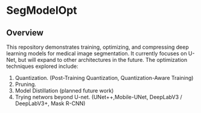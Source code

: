 # SegModelOpt
## Overview

This repository demonstrates training, optimizing, and compressing deep learning models for medical image segmentation. It currently focuses on U-Net, but will expand to other architectures in the future. The optimization techniques explored include:
1. Quantization. (Post-Training Quantization, Quantization-Aware Training)
2. Pruning.
3. Model Distillation (planned future work)
4. Trying networs beyond U-net. (UNet++,Mobile-UNet, DeepLabV3 / DeepLabV3+,  Mask R-CNN)

